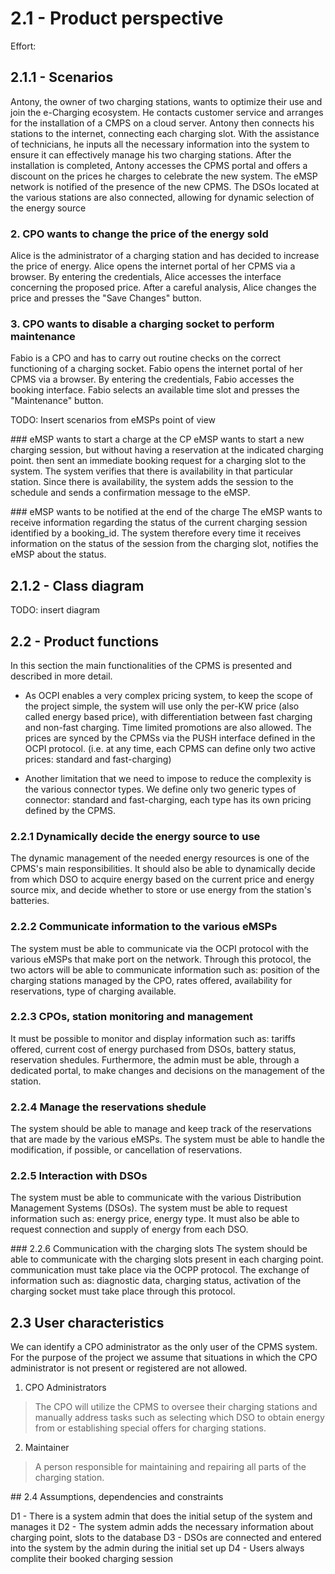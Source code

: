 # 2.1 - Product perspective
Effort: 

## 2.1.1 - Scenarios 
Antony, the owner of two charging stations, wants to optimize their use and join the e-Charging ecosystem. He contacts customer service and arranges for the installation of a CMPS on a cloud server. Antony then connects his stations to the internet, connecting each charging slot. With the assistance of technicians, he inputs all the necessary information into the system to ensure it can effectively manage his two charging stations. After the installation is completed, Antony accesses the CPMS portal and offers a discount on the prices he charges to celebrate the new system. The eMSP network is notified of the presence of the new CPMS. The DSOs located at the various stations are also connected, allowing for dynamic selection of the energy source


### 2. CPO wants to change the price of the energy sold
Alice is the administrator of a charging station and has decided to increase the price of energy. Alice opens the internet portal of her CPMS via a browser. By entering the credentials, Alice accesses the interface concerning the proposed price. After a careful analysis, Alice changes the price and presses the "Save Changes" button.

### 3. CPO wants to disable a charging socket to perform maintenance
Fabio is a CPO and has to carry out routine checks on the correct functioning of a charging socket. Fabio opens the internet portal of her CPMS via a browser. By entering the credentials, Fabio accesses the booking interface. Fabio selects an available time slot and presses the "Maintenance" button.

TODO: Insert scenarios from eMSPs point of view

### eMSP wants to start a charge at the CP
eMSP wants to start a new charging session, but without having a reservation at the indicated charging point. then sent an immediate booking request for a charging slot to the system. The system verifies that there is availability in that particular station. Since there is availability, the system adds the session to the schedule and sends a confirmation message to the eMSP.

### eMSP wants to be notified at the end of the charge 
The eMSP wants to receive information regarding the status of the current charging session identified by a booking_id. The system therefore every time it receives information on the status of the session from the charging slot, notifies the eMSP about the status.

## 2.1.2 - Class diagram

TODO: insert diagram

## 2.2 - Product functions

In this section the main functionalities of the CPMS is presented and described in more detail.
- As OCPI enables a very complex pricing system, to keep the scope of the project simple, the system will use only the per-KW price (also called energy based price), with differentiation between fast charging and non-fast charging. Time limited promotions are also allowed.
The prices are synced by the CPMSs via the PUSH interface defined in the OCPI protocol. (i.e. at any time, each CPMS can define only two active prices: standard and fast-charging)

- Another limitation that we need to impose to reduce the complexity is the various connector types. We define only two generic types of connector: standard and fast-charging, each type has its own pricing defined by the CPMS.

### 2.2.1 Dynamically decide the energy source to use
The dynamic management of the needed energy resources is one of the CPMS's main responsibilities. It should also be able to dynamically decide from which DSO to acquire energy based on the current price and energy source mix, and decide whether to store or use energy from the station's batteries. 

### 2.2.2 Communicate information to the various eMSPs
The system must be able to communicate via the OCPI protocol with the various eMSPs that make port on the network. Through this protocol, the two actors will be able to communicate information such as: position of the charging stations managed by the CPO, rates offered, availability for reservations, type of charging available. 

### 2.2.3 CPOs, station monitoring and management
It must be possible to monitor and display information such as: tariffs offered, current cost of energy purchased from DSOs, battery status, reservation shedules. Furthermore, the admin must be able, through a dedicated portal, to make changes and decisions on the management of the station.

### 2.2.4 Manage the reservations shedule
The system should be able to manage and keep track of the reservations that are made by the various eMSPs. The system must be able to handle the modification, if possible, or cancellation of reservations.

### 2.2.5 Interaction with DSOs
The system must be able to communicate with the various Distribution Management Systems (DSOs). The system must be able to request information such as: energy price, energy type. It must also be able to request connection and supply of energy from each DSO.

### 2.2.6 Communication with the charging slots
The system should be able to communicate with the charging slots present in each charging point. communication must take place via the OCPP protocol. The exchange of information such as: diagnostic data, charging status, activation of the charging socket must take place through this protocol.


## 2.3 User characteristics

We can identify a CPO administrator as the only user of the CPMS system. For the purpose of the project we assume that situations in which the CPO administrator is not present or registered are not allowed.

1. CPO Administrators
> The CPO will utilize the CPMS to oversee their charging stations and manually address tasks such as selecting which DSO to obtain energy from or establishing special offers for charging stations. 
2. Maintainer
>A person responsible for maintaining and repairing all parts of the charging station.

## 2.4 Assumptions, dependencies and constraints

D1 - There is a system admin that does the initial setup of the system and manages it 
D2 - The system admin adds the necessary information about charging point, slots to the database 
D3 - DSOs are connected and entered into the system by the admin during the initial set up
D4 - Users always complite their booked charging session
